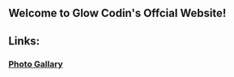 ## Welcome to Glow Codin's Offcial Website!

## Links:
### [Photo Gallary](https://creative-axolotl.github.io/Photo-Gallary/)
